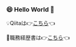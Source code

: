 ### 😄 Hello World 👋

💡Qiitaは👉[こちら](https://qiita.com/akrha)👈

📃職務経歴書は👉[こちら](https://github.com/akrha/resume/blob/main/resume.pdf)👈


<!--
**akrha/akrha** is a ✨ _special_ ✨ repository because its `README.md` (this file) appears on your GitHub profile.

Here are some ideas to get you started:

- 🔭 I’m currently working on ...
- 🌱 I’m currently learning ...
- 👯 I’m looking to collaborate on ...
- 🤔 I’m looking for help with ...
- 💬 Ask me about ...
- 📫 How to reach me: ...
- 😄 Pronouns: ...
- ⚡ Fun fact: ...
-->
